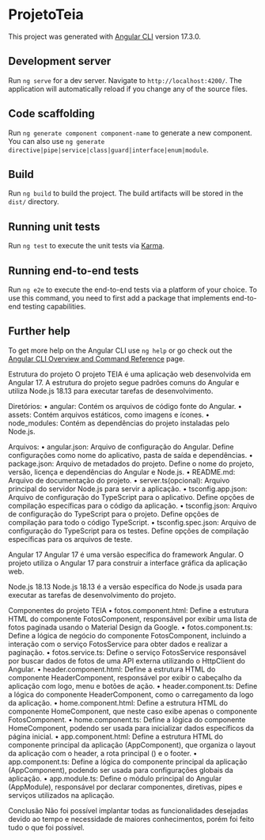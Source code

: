 # ProjetoTeia

This project was generated with [Angular CLI](https://github.com/angular/angular-cli) version 17.3.0.

## Development server

Run `ng serve` for a dev server. Navigate to `http://localhost:4200/`. The application will automatically reload if you change any of the source files.

## Code scaffolding

Run `ng generate component component-name` to generate a new component. You can also use `ng generate directive|pipe|service|class|guard|interface|enum|module`.

## Build

Run `ng build` to build the project. The build artifacts will be stored in the `dist/` directory.

## Running unit tests

Run `ng test` to execute the unit tests via [Karma](https://karma-runner.github.io).

## Running end-to-end tests

Run `ng e2e` to execute the end-to-end tests via a platform of your choice. To use this command, you need to first add a package that implements end-to-end testing capabilities.

## Further help

To get more help on the Angular CLI use `ng help` or go check out the [Angular CLI Overview and Command Reference](https://angular.io/cli) page.

Estrutura do projeto
O projeto TEIA é uma aplicação web desenvolvida em Angular 17. A estrutura do projeto segue padrões comuns do Angular e utiliza Node.js 18.13 para executar tarefas de desenvolvimento.

Diretórios:
•	angular: Contém os arquivos de código fonte do Angular.
•	assets: Contém arquivos estáticos, como imagens e ícones.
•	node_modules: Contém as dependências do projeto instaladas pelo Node.js.

Arquivos:
•	angular.json: Arquivo de configuração do Angular. Define configurações como nome do aplicativo, pasta de saída e dependências.
•	package.json: Arquivo de metadados do projeto. Define o nome do projeto, versão, licença e dependências do Angular e Node.js.
•	README.md: Arquivo de documentação do projeto.
•	server.ts(opcional): Arquivo principal do servidor Node.js para servir a aplicação.
•	tsconfig.app.json: Arquivo de configuração do TypeScript para o aplicativo. Define opções de compilação específicas para o código da aplicação.
•	tsconfig.json: Arquivo de configuração do TypeScript para o projeto. Define opções de compilação para todo o código TypeScript.
•	tsconfig.spec.json: Arquivo de configuração do TypeScript para os testes. Define opções de compilação específicas para os arquivos de teste.

Angular 17
Angular 17 é uma versão específica do framework Angular. O projeto utiliza o Angular 17 para construir a interface gráfica da aplicação web.

Node.js 18.13
Node.js 18.13 é a versão específica do Node.js usada para executar as tarefas de desenvolvimento do projeto.

Componentes do projeto TEIA
•	fotos.component.html: Define a estrutura HTML do componente FotosComponent, responsável por exibir uma lista de fotos paginada usando o Material Design da Google.
•	fotos.component.ts: Define a lógica de negócio do componente FotosComponent, incluindo a interação com o serviço FotosService para obter dados e realizar a paginação.
•	fotos.service.ts: Define o serviço FotosService responsável por buscar dados de fotos de uma API externa utilizando o HttpClient do Angular.
•	header.component.html: Define a estrutura HTML do componente HeaderComponent, responsável por exibir o cabeçalho da aplicação com logo, menu e botões de ação.
•	header.component.ts: Define a lógica do componente HeaderComponent, como o carregamento da logo da aplicação.
•	home.component.html: Define a estrutura HTML do componente HomeComponent, que neste caso exibe apenas o componente FotosComponent.
•	home.component.ts: Define a lógica do componente HomeComponent, podendo ser usada para inicializar dados específicos da página inicial.
•	app.component.html: Define a estrutura HTML do componente principal da aplicação (AppComponent), que organiza o layout da aplicação com o header, a rota principal (<router-outlet>) e o footer.
•	app.component.ts: Define a lógica do componente principal da aplicação (AppComponent), podendo ser usada para configurações globais da aplicação.
•	app.module.ts: Define o módulo principal do Angular (AppModule), responsável por declarar componentes, diretivas, pipes e serviços utilizados na aplicação.

Conclusão
Não foi possível implantar todas as funcionalidades desejadas devido ao tempo e necessidade de maiores conhecimentos, porém foi feito tudo o que foi possível.
